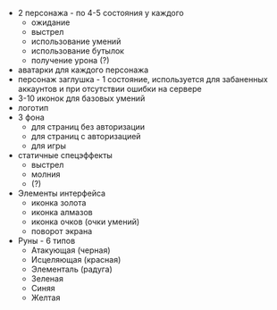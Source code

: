 + 2 персонажа - по 4-5 состояния у каждого 
    - ожидание
    - выстрел
    - использование умений
    - использование бутылок
    - получение урона (?)
+ аватарки для каждого персонажа
+ персонаж заглушка - 1 состояние, используется для забаненных аккаунтов и при отсутствии ошибки на сервере
+ 3-10 иконок для базовых умений
+ логотип
+ 3 фона
    - для страниц без авторизации
    - для страниц с авторизацией
    - для игры
+ статичные спецэффекты 
    - выстрел
    - молния
    - (?)
+ Элементы интерфейса
    - иконка золота
    - иконка алмазов
    - иконка очков (очки умений)
    - поворот экрана
+ Руны - 6 типов
    - Атакующая (черная)
    - Исцеляющая (красная)
    - Элементаль (радуга)
    - Зеленая
    - Синяя
    - Желтая
